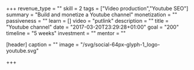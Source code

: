 +++
revenue_type = ""
skill = 2
tags = ["Video production","Youtube SEO"]
summary = "Build and monetize a Youtube channel"
monetization = ""
passiveness = ""
learn = []
video = "putlink"
description = ""
title = "Youtube channel"
date = "2017-03-20T23:29:28+01:00"
goal = "200"
timeline = "5 weeks"
investment = ""
mentor = ""

[header]
  caption = ""
  image = "/svg/social-64px-glyph-1_logo-youtube.svg"

+++

